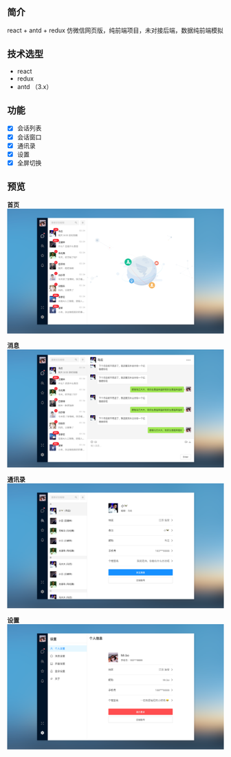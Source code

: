 ## 简介
react + antd + redux 仿微信网页版，纯前端项目，未对接后端，数据纯前端模拟

## 技术选型

- react
- redux
- antd （3.x）

## 功能

-[x] 会话列表
-[x] 会话窗口
-[x] 通讯录
-[x] 设置
-[x] 全屏切换

## 预览

**首页**
![首页](https://github.com/MarichMarck/react-im/raw/master/preview/home.png)

**消息**
![消息](https://github.com/MarichMarck/react-im/raw/master/preview/message.png)

**通讯录**
![通讯录](https://github.com/MarichMarck/react-im/raw/master/preview/maillist.png)

**设置**
![设置](https://github.com/MarichMarck/react-im/raw/master/preview/about.png)